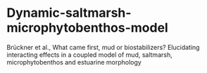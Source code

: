 # Dynamic-saltmarsh-microphytobenthos-model
Brückner et al., What came first, mud or biostabilizers? Elucidating interacting effects in a coupled model of mud, saltmarsh, microphytobenthos and estuarine morphology

